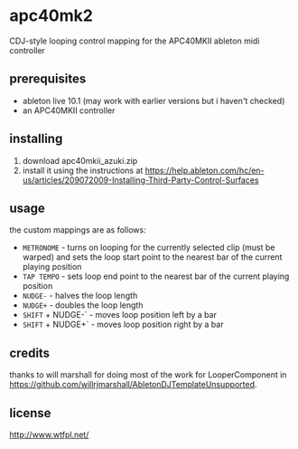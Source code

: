 # apc40mk2

CDJ-style looping control mapping for the APC40MKII ableton midi controller

## prerequisites

* ableton live 10.1 (may work with earlier versions but i haven't checked)
* an APC40MKII controller

## installing

1. download apc40mkii_azuki.zip
2. install it using the instructions at https://help.ableton.com/hc/en-us/articles/209072009-Installing-Third-Party-Control-Surfaces

## usage

the custom mappings are as follows:

* `METRONOME` - turns on looping for the currently selected clip (must be warped) and sets the loop start point to the nearest bar of the current playing position
* `TAP TEMPO` - sets loop end point to the nearest bar of the current playing position
* `NUDGE-` - halves the loop length
* `NUDGE+` - doubles the loop length
* `SHIFT` + NUDGE-` - moves loop position left by a bar
* `SHIFT` + NUDGE+` - moves loop position right by a bar

## credits

thanks to will marshall for doing most of the work for LooperComponent in https://github.com/willrjmarshall/AbletonDJTemplateUnsupported.

## license

http://www.wtfpl.net/
